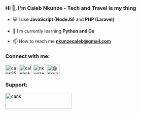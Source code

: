 <h3>Hi 👋, I'm Caleb Nkunze - Tech and Travel is my thing</h3>

- 💻 I use **JavaScript (NodeJS)** and **PHP (Laravel)**

- 🌱 I’m currently learning **Python and Go**

- 📫 How to reach me **nkunzecaleb@gmail.com**

<h3 align="left">Connect with me:</h3>
<p align="left">
  <a href="https://dev.to/cank256" target="blank"><img align="center" src="https://raw.githubusercontent.com/rahuldkjain/github-profile-readme-generator/master/src/images/icons/Social/devto.svg" alt="cank256" height="30" width="40" /></a>
  <a href="https://twitter.com/calebnkunze" target="blank"><img align="center" src="https://raw.githubusercontent.com/rahuldkjain/github-profile-readme-generator/master/src/images/icons/Social/twitter.svg" alt="calebnkunze" height="30" width="40" /></a>
  <a href="https://linkedin.com/in/nkunzecaleb" target="blank"><img align="center" src="https://raw.githubusercontent.com/rahuldkjain/github-profile-readme-generator/master/src/images/icons/Social/linked-in-alt.svg" alt="nkunzecaleb" height="30" width="40" /></a>
  <a href="https://medium.com/@nkunzecaleb" target="blank"><img align="center" src="https://raw.githubusercontent.com/rahuldkjain/github-profile-readme-generator/master/src/images/icons/Social/medium.svg" alt="@nkunzecaleb" height="30" width="40" /></a>
</p>

<h3 align="left">Support:</h3>
<p><a href="https://www.buymeacoffee.com/cank"> <img align="left" src="https://cdn.buymeacoffee.com/buttons/v2/default-yellow.png" height="50" width="210" alt="cank" /></a></p><br><br>
